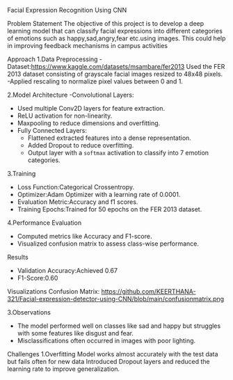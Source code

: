 Facial Expression Recognition Using CNN

Problem Statement
The objective of this project is to develop a deep learning model that can classify facial expressions into 
different categories of emotions such as happy,sad,angry,fear etc.using images.
This could help in improving feedback mechanisms in campus
activities


Approach
1.Data Preprocessing
-Dataset:https://www.kaggle.com/datasets/msambare/fer2013
Used the FER 2013 dataset consisting of grayscale facial images resized to 48x48 pixels.
-Applied rescaling to normalize pixel values between 0 and 1.

2.Model Architecture
-Convolutional Layers: 
  - Used multiple Conv2D layers for feature extraction.
  - ReLU activation for non-linearity.
  - Maxpooling to reduce dimensions and overfitting.
- Fully Connected Layers:
  - Flattened extracted features into a dense representation.
  - Added Dropout to reduce overfitting.
  - Output layer with a `softmax` activation to classify into 7 emotion categories.
  
3.Training
- Loss Function:Categorical Crossentropy.
- Optimizer:Adam Optimizer with a learning rate of 0.0001.
- Evaluation Metric:Accuracy and f1 scores.
- Training Epochs:Trained for 50 epochs on the FER 2013 dataset.

4.Performance Evaluation
- Computed metrics like Accuracy and F1-score.
- Visualized confusion matrix to assess class-wise performance.


Results
- Validation Accuracy:Achieved 0.67
- F1-Score:0.60

Visualizations
Confusion Matrix:
https://github.com/KEERTHANA-321/Facial-expression-detector-using-CNN/blob/main/confusionmatrix.png



3.Observations
- The model performed well on classes like sad and happy but struggles with some features like disgust and fear.
- Misclassifications often occurred in images with poor lighting.

Challenges
1.Overfitting
  Model works almost accurately with the test data but fails often for new data
 Introduced Dropout layers and reduced the learning rate to improve generalization.
